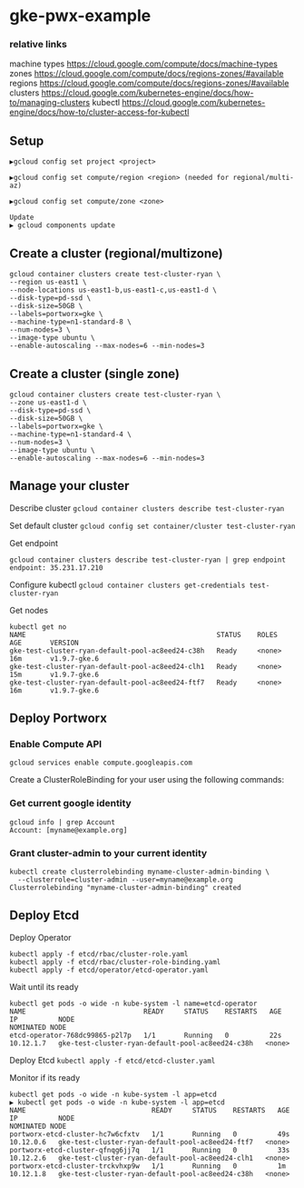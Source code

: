 # gke-pwx-example

### relative links
machine types
https://cloud.google.com/compute/docs/machine-types
zones
https://cloud.google.com/compute/docs/regions-zones/#available  
regions
https://cloud.google.com/compute/docs/regions-zones/#available
clusters
https://cloud.google.com/kubernetes-engine/docs/how-to/managing-clusters
kubectl
https://cloud.google.com/kubernetes-engine/docs/how-to/cluster-access-for-kubectl

## Setup
```
▶gcloud config set project <project>

▶gcloud config set compute/region <region> (needed for regional/multi-az)

▶gcloud config set compute/zone <zone>

Update
▶ gcloud components update
```

## Create a cluster (regional/multizone)
```
gcloud container clusters create test-cluster-ryan \
--region us-east1 \
--node-locations us-east1-b,us-east1-c,us-east1-d \
--disk-type=pd-ssd \
--disk-size=50GB \
--labels=portworx=gke \
--machine-type=n1-standard-8 \
--num-nodes=3 \
--image-type ubuntu \
--enable-autoscaling --max-nodes=6 --min-nodes=3
```

## Create a cluster (single zone)
```
gcloud container clusters create test-cluster-ryan \
--zone us-east1-d \
--disk-type=pd-ssd \
--disk-size=50GB \
--labels=portworx=gke \
--machine-type=n1-standard-4 \
--num-nodes=3 \
--image-type ubuntu \
--enable-autoscaling --max-nodes=6 --min-nodes=3
```

## Manage your cluster

Describe cluster
`gcloud container clusters describe test-cluster-ryan`

Set default cluster
`gcloud config set container/cluster test-cluster-ryan`

Get endpoint
```
gcloud container clusters describe test-cluster-ryan | grep endpoint
endpoint: 35.231.17.210
```

Configure kubectl
`gcloud container clusters get-credentials test-cluster-ryan`

Get nodes
```
kubectl get no
NAME                                               STATUS    ROLES     AGE       VERSION
gke-test-cluster-ryan-default-pool-ac8eed24-c38h   Ready     <none>    16m       v1.9.7-gke.6
gke-test-cluster-ryan-default-pool-ac8eed24-clh1   Ready     <none>    15m       v1.9.7-gke.6
gke-test-cluster-ryan-default-pool-ac8eed24-ftf7   Ready     <none>    16m       v1.9.7-gke.6
```

## Deploy Portworx

### Enable Compute API
`gcloud services enable compute.googleapis.com`

Create a ClusterRoleBinding for your user using the following commands:

### Get current google identity
``` 
gcloud info | grep Account
Account: [myname@example.org]
```

### Grant cluster-admin to your current identity
```
kubectl create clusterrolebinding myname-cluster-admin-binding \
  --clusterrole=cluster-admin --user=myname@example.org
Clusterrolebinding "myname-cluster-admin-binding" created
```

## Deploy Etcd

Deploy Operator
```
kubectl apply -f etcd/rbac/cluster-role.yaml
kubectl apply -f etcd/rbac/cluster-role-binding.yaml
kubectl apply -f etcd/operator/etcd-operator.yaml
```

Wait until its ready
```
kubectl get pods -o wide -n kube-system -l name=etcd-operator
NAME                             READY     STATUS    RESTARTS   AGE       IP          NODE                                               NOMINATED NODE
etcd-operator-768dc99865-p2l7p   1/1       Running   0          22s       10.12.1.7   gke-test-cluster-ryan-default-pool-ac8eed24-c38h   <none>
```

Deploy Etcd
`kubectl apply -f etcd/etcd-cluster.yaml`

Monitor if its ready
```
kubectl get pods -o wide -n kube-system -l app=etcd
▶ kubectl get pods -o wide -n kube-system -l app=etcd
NAME                               READY     STATUS    RESTARTS   AGE       IP          NODE                                               NOMINATED NODE
portworx-etcd-cluster-hc7w6cfxtv   1/1       Running   0          49s       10.12.0.6   gke-test-cluster-ryan-default-pool-ac8eed24-ftf7   <none>
portworx-etcd-cluster-qfnqg6jj7q   1/1       Running   0          33s       10.12.2.6   gke-test-cluster-ryan-default-pool-ac8eed24-clh1   <none>
portworx-etcd-cluster-trckvhxp9w   1/1       Running   0          1m        10.12.1.8   gke-test-cluster-ryan-default-pool-ac8eed24-c38h   <none>
```

